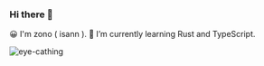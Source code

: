 ### Hi there 👋
😀 I'm zono ( isann ).
🌱 I’m currently learning Rust and TypeScript.

![eye-cathing](https://photo.isann.info/wp-content/uploads/2019/04/R0004897-1024x678.jpeg "title")

